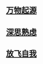 ## [万物起源](https://headwink.github.io/basic)
## [深思熟虑](https://headwink.github.io/deepthinking)
## [放飞自我](https://headwink.github.io/whimsical)
